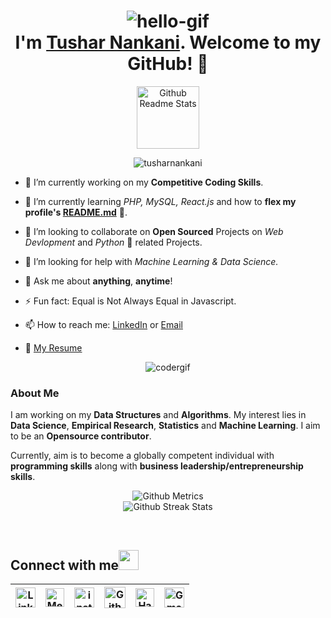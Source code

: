 
<!-- <img src="https://github.com/tusharnankani/tusharnankani/blob/master/Assets/Hi.gif" alt = "hi" width="40px" height="40px"> -->
<h1 align="center"> <img src="https://github.com/tusharnankani/tusharnankani/blob/master/Assets/hello.gif" alt="hello-gif"> <br >I'm <a href="https://www.linkedin.com/in/tusharnankani/">Tushar Nankani</a>. Welcome to my GitHub! 🤗</h1>

<p align="center">
 <img width="100px" src="https://res.cloudinary.com/anuraghazra/image/upload/v1594908242/logo_ccswme.svg" align="center" alt="Github Readme Stats" />
</p>
<p align="center"> <img src="https://komarev.com/ghpvc/?username=tusharnankani" alt="tusharnankani"/> </p> 

- 🔭 I’m currently working on my **Competitive Coding Skills**.

- 🌱 I’m currently learning *PHP, MySQL, React.js* and how to **flex my profile's [README.md](https://github.com/tusharnankani/tusharnankani/blob/master/README.md)** 💪.

- 👯 I’m looking to collaborate on **Open Sourced** Projects on *Web Devlopment* and *Python* 🐍 related Projects.

- 🤔 I’m looking for help with *Machine Learning & Data Science.*

- 💬 Ask me about **anything**, **anytime**!

- ⚡ Fun fact: Equal is Not Always Equal in Javascript.

- 📫 How to reach me: [LinkedIn](https://www.linkedin.com/in/tusharnankani/) or <a href="mailto:tusharnankani3@gmail.com">Email</a>

- 📝 <a href="https://drive.google.com/file/d/1kROuh18j69Y3NDslJvFe4vKBRiu3vCHZ/view?usp=sharing" target="_blank">My Resume</a>

<p align="center"> <img src="https://github.com/tusharnankani/tusharnankani/blob/master/Assets/coder.gif" alt="codergif" /> </p>


### About Me

I am working on my **Data Structures** and **Algorithms**. My interest lies in **Data Science**, **Empirical Research**, **Statistics** and **Machine Learning**. I aim to be an **Opensource contributor**. 

<!-- I have the **attitude** of a learner, the **courage** of an entrepreneur and the **thinking** of an optimist, engraved inside me. I wish to be a leader in my community of people and have an *innate desire* to contribute to **environment** and **society**. -->

Currently, aim is to become a globally competent individual with **programming skills** along with **business leadership/entrepreneurship skills**.

<!-- ![Tushar's github stats](https://github-readme-stats.vercel.app/api?username=tusharnankani&show_icons=true&line_height=30) -->

<!-- <p align="center"><img src="https://github-readme-stats.vercel.app/api?username=tusharnankani&show_icons=true&title_color=fff&icon_color=82d4f7&text_color=d1dae3&bg_color=090909"> </p> -->

<p align="center">
  
<img src="https://metrics.lecoq.io/tusharnankani" alt="Github Metrics">
  
  <br>
  
<img src="https://github-readme-streak-stats.herokuapp.com/?user=tusharnankani" alt="Github Streak Stats">
  
</p>

<!--<p align="center"> <img src="https://github-readme-stats.vercel.app/api?username=tusharnankani&show_icons=true" alt="tusharnankani" />-->

<!--[![Top Langs](https://github-readme-stats.vercel.app/api/top-langs/?username=tusharnankani&show_icons=true&title_color=fff&icon_color=79ff97&text_color=9f9f9f&bg_color=151515)](https://github.com/kushal98?tab=repositories)-->

<!--
## Some Of My Projects
<p align="center">
<a href="https://github.com/tusharnankani/TSECHackathon">
  <img align="left" src="https://github-readme-stats.vercel.app/api/pin/?username=tusharnankani&repo=TSECHackathon" />
</a>
<a href="https://github.com/tusharnankani/AnalogClock">
  <img align="left" src="https://github-readme-stats.vercel.app/api/pin/?username=tusharnankani&repo=AnalogClock"/>
</a>
<a href="https://github.com/tusharnankani/ToDoList">
  <img align="left" src="https://github-readme-stats.vercel.app/api/pin/?username=tusharnankani&repo=ToDoList"/>
</a>
<a href="https://github.com/tusharnankani/GamesBuiltUsingPython">
  <img align="left" src="https://github-readme-stats.vercel.app/api/pin/?username=tusharnankani&repo=GamesBuiltUsingPython"/>
</a>
</p>
-->

<!--
<a href="https://in.linkedin.com/in/tusharnakani" target="blank">
  <img align="left" alt="Tushar Nankani | Linkedin" width="24px" src="https://github.com/TheDudeThatCode/TheDudeThatCode/blob/master/Assets/Linkedin.svg" />
</a>
<a href="https://www.instagram.com/tusharnakanii/" target="blank">
  <img align="left" alt="Tushar Nankani | Instagram" width="24px" src="https://github.com/TheDudeThatCode/TheDudeThatCode/blob/master/Assets/Instagram.svg" />
</a> 
<a href="mailto:tusharnankani@gmail.com" target="blank">
  <img align="left" alt="Tushar Nankani | Gmail" width="26px" src="https://github.com/TheDudeThatCode/TheDudeThatCode/blob/master/Assets/Gmail.svg" />
</a>
-->

<br>

<h2>
Connect with me<img src="https://github.com/tusharnankani/tusharnankani/blob/master/Assets/Handshake.gif" height="32px">
</h2>

| [<img src="https://github.com/tusharnankani/tusharnankani/blob/master/Assets/Linkedin.svg" alt="Linkedin Logo" width="32">](https://in.linkedin.com/in/tusharnankani) | [<img src="https://cdn.svgporn.com/logos/medium.svg" alt="Medium Logo" width="30">](https://medium.com/@tusharnankani) | [<img src="https://github.com/tusharnankani/tusharnankani/blob/master/Assets/Instagram.svg" alt="instagram logo" width="32">](https://www.instagram.com/tusharnankanii/)| [<img src="https://cdn.svgporn.com/logos/github-icon.svg" alt="Github logo" width="34">](https://github.com/tusharnankani) | [<img src="https://github.com/tusharnankani/tusharnankani/blob/master/Assets/HackerRank.svg" alt="HackerRank Logo" width="30">](https://www.hackerrank.com/tusharnankani) | [<img src="https://github.com/tusharnankani/tusharnankani/blob/master/Assets/Gmail.svg" alt="Gmail logo" height="32">](mailto:tusharnankani3@gmail.com)
|:---:|:---:|:---:|:---:|:---:|:---:|

<br>
<br>
